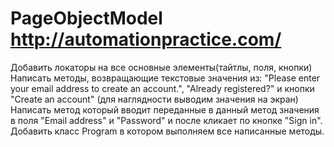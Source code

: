 # PageObjectModel http://automationpractice.com/ 

Добавить локаторы на все основные элементы(тайтлы, поля, кнопки)
Написать методы, возвращающие текстовые значения из: "Please enter your email address to create an account.", "Already registered?" и кнопки "Create an account" (для наглядности выводим значения на экран)
Написать метод который вводит переданные в данный метод значения в поля "Email address" и "Password" и после кликает по кнопке "Sign in".
Добавить класс Program в котором выполняем все написанные методы.
